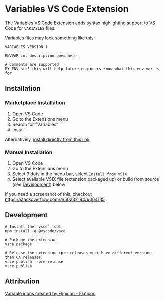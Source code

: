 # Variables VS Code Extension

The [Variables VS Code Extension](https://marketplace.visualstudio.com/items?itemName=JustinHammond.variables) adds syntax highlighting support to VS Code for `VARIABLES` files.

Variables files may look something like this:

```variables
VARIABLES_VERSION 1

ENVVAR int description goes here

# Comments are supported
MY_ENV str? this will help future engineers know what this env var is for
```

## Installation

### Marketplace Installation

1. Open VS Code
2. Go to the Extensions menu
3. Search for "Variables"
4. Install

Alternatively, [install directly from this link](https://marketplace.visualstudio.com/items?itemName=JustinHammond.variables).

### Manual Installation

1. Open VS Code
2. Go to the Extensions menu
3. Select 3 dots in the menu bar, select `Install from VSIX`
4. Select available VSIX file (extension packaged up) or build from source (see [Development](#development)) below

If you need a screenshot of this, checkout <https://stackoverflow.com/a/50232194/6064135>

## Development

```shell
# Install the `vsce` tool
npm install -g @vscode/vsce

# Package the extension
vsce package

# Release the extension (pre-releases must have different versions than GA releases)
vsce publish --pre-release
vsce publish
```

## Attribution

[Variable icons created by Flipicon - Flaticon](https://www.flaticon.com/free-icons/variable)
